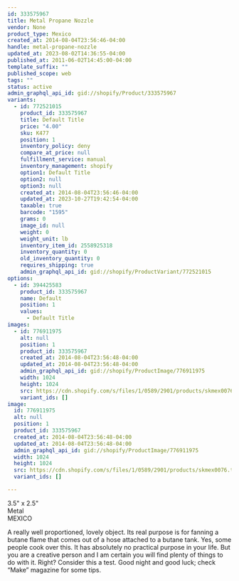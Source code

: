 ```yaml
---
id: 333575967
title: Metal Propane Nozzle
vendor: None
product_type: Mexico
created_at: 2014-08-04T23:56:46-04:00
handle: metal-propane-nozzle
updated_at: 2023-08-02T14:36:55-04:00
published_at: 2011-06-02T14:45:00-04:00
template_suffix: ""
published_scope: web
tags: ""
status: active
admin_graphql_api_id: gid://shopify/Product/333575967
variants:
  - id: 772521015
    product_id: 333575967
    title: Default Title
    price: "4.00"
    sku: K477
    position: 1
    inventory_policy: deny
    compare_at_price: null
    fulfillment_service: manual
    inventory_management: shopify
    option1: Default Title
    option2: null
    option3: null
    created_at: 2014-08-04T23:56:46-04:00
    updated_at: 2023-10-27T19:42:54-04:00
    taxable: true
    barcode: "1595"
    grams: 0
    image_id: null
    weight: 0
    weight_unit: lb
    inventory_item_id: 2558925318
    inventory_quantity: 0
    old_inventory_quantity: 0
    requires_shipping: true
    admin_graphql_api_id: gid://shopify/ProductVariant/772521015
options:
  - id: 394425583
    product_id: 333575967
    name: Default
    position: 1
    values:
      - Default Title
images:
  - id: 776911975
    alt: null
    position: 1
    product_id: 333575967
    created_at: 2014-08-04T23:56:48-04:00
    updated_at: 2014-08-04T23:56:48-04:00
    admin_graphql_api_id: gid://shopify/ProductImage/776911975
    width: 1024
    height: 1024
    src: https://cdn.shopify.com/s/files/1/0589/2901/products/skmex0076.tif.jpeg?v=1407211008
    variant_ids: []
image:
  id: 776911975
  alt: null
  position: 1
  product_id: 333575967
  created_at: 2014-08-04T23:56:48-04:00
  updated_at: 2014-08-04T23:56:48-04:00
  admin_graphql_api_id: gid://shopify/ProductImage/776911975
  width: 1024
  height: 1024
  src: https://cdn.shopify.com/s/files/1/0589/2901/products/skmex0076.tif.jpeg?v=1407211008
  variant_ids: []

---
```


3.5" x 2.5"  
Metal  
MEXICO

A really well proportioned, lovely object. Its real purpose is for fanning a butane flame that comes out of a hose attached to a butane tank. Yes, some people cook over this. It has absolutely no practical purpose in your life. But you are a creative person and I am certain you will find plenty of things to do with it. Right? Consider this a test. Good night and good luck; check “Make” magazine for some tips.